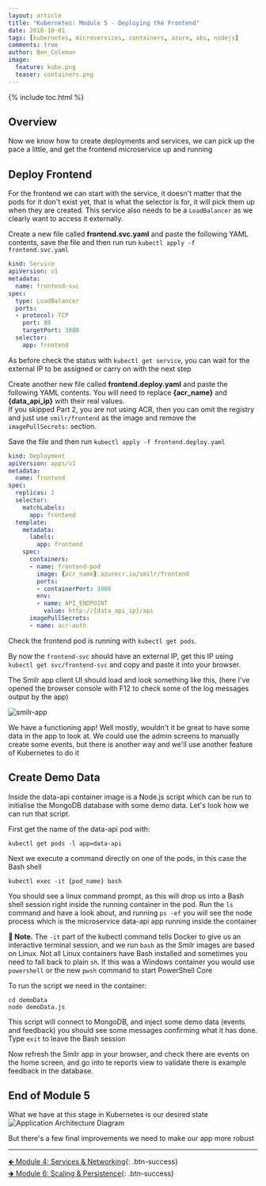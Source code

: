 ```yaml
---
layout: article
title: "Kubernetes: Module 5 - Deploying the Frontend"
date: 2018-10-01
tags: [kubernetes, microservices, containers, azure, aks, nodejs]
comments: true
author: Ben_Coleman
image:
  feature: kube.png
  teaser: containers.png
---
```


{% include toc.html %}

## Overview
Now we know how to create deployments and services, we can pick up the pace a little, and get the frontend microservice up and running 

## Deploy Frontend
For the frontend we can start with the service, it doesn't matter that the pods for it don't exist yet, that is what the selector is for, it will pick them up when they are created. This service also needs to be a `LoadBalancer` as we clearly want to access it externally.

Create a new file called **frontend.svc.yaml** and paste the following YAML contents, save the file and then run run `kubectl apply -f frontend.svc.yaml`
```yaml
kind: Service
apiVersion: v1
metadata:
  name: frontend-svc
spec:
  type: LoadBalancer
  ports:
  - protocol: TCP
    port: 80
    targetPort: 3000
  selector:
    app: frontend
```
As before check the status with `kubectl get service`, you can wait for the external IP to be assigned or carry on with the next step

Create another new file called **frontend.deploy.yaml** and paste the following YAML contents. You will need to replace **{acr_name}** and **{data_api_ip}** with their real values.  
If you skipped Part 2, you are not using ACR, then you can omit the registry and just use `smilr/frontend` as the image and remove the `imagePullSecrets:` section.

Save the file and then run `kubectl apply -f frontend.deploy.yaml`
```yaml
kind: Deployment
apiVersion: apps/v1
metadata:
  name: frontend
spec:
  replicas: 1
  selector:
    matchLabels:
      app: frontend
  template:
    metadata:
      labels:
        app: frontend
    spec:
      containers:
      - name: frontend-pod
        image: {acr_name}.azurecr.io/smilr/frontend
        ports:
        - containerPort: 3000
        env:
        - name: API_ENDPOINT
          value: http://{data_api_ip}/api
      imagePullSecrets:
      - name: acr-auth
```
Check the frontend pod is running with `kubectl get pods`. 

By now the `frontend-svc` should have an external IP, get this IP using `kubectl get svc/frontend-svc` and copy and paste it into your browser. 

The Smilr app client UI should load and look something like this, (here I've opened the browser console with F12 to check some of the log messages output by the app)

![smilr-app](/labs/kubernetes/images/smilr1.png)

We have a functioning app! Well mostly, wouldn't it be great to have some data in the app to look at. We could use the admin screens to manually create some events, but there is another way and we'll use another feature of Kubernetes to do it

## Create Demo Data
Inside the data-api container image is a Node.js script which can be run to initialise the MongoDB database with some demo data. Let's look how we can run that script.

First get the name of the data-api pod with:
```
kubectl get pods -l app=data-api
```

Next we execute a command directly on one of the pods, in this case the Bash shell 
```
kubectl exec -it {pod_name} bash
```
You should see a linux command prompt, as this will drop us into a Bash shell session right inside the running container in the pod. Run the `ls` command and have a look about, and running `ps -ef` you will see the node process which is the microservice data-api app running inside the container 

**💬 Note.**  The `-it` part of the kubectl command tells Docker to give us an interactive terminal session, and we run `bash` as the Smilr images are based on Linux. Not all Linux containers have Bash installed and sometimes you need to fall back to plain `sh`. If this was a Windows container you would use `powershell` or the new `pwsh` command to start PowerShell Core

To run the script we need in the container:
```
cd demoData
node demoData.js
```
This script will connect to MongoDB, and inject some demo data (events and feedback) you should see some messages confirming what it has done. Type `exit` to leave the Bash session 

Now refresh the Smilr app in your browser, and check there are events on the home screen, and go into te reports view to validate there is example feedback in the database.

## End of Module 5
What we have at this stage in Kubernetes is our desired state
![Application Architecture Diagram](/labs/kubernetes/images/arch.png)

But there's a few final improvements we need to make our app more robust

---

[🡸 Module 4: Services & Networking](../part4){: .btn-success}  
[🡺 Module 6: Scaling & Persistence](../part6){: .btn-success}

